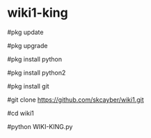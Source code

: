 # wiki1-king

#pkg update 

#pkg upgrade 

#pkg install python 

#pkg install python2

#pkg install git 

#git clone https://github.com/skcayber/wiki1.git

#cd wiki1

#python WIKI-KING.py
